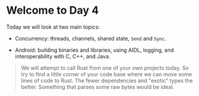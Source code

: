 # Welcome to Day 4

Today we will look at two main topics:

- Concurrency: threads, channels, shared state, `Send` and `Sync`.

- Android: building binaries and libraries, using AIDL, logging, and
  interoperability with C, C++, and Java.

> We will attempt to call Rust from one of your own projects today. So try to
> find a little corner of your code base where we can move some lines of code to
> Rust. The fewer dependencies and "exotic" types the better. Something that
> parses some raw bytes would be ideal.
